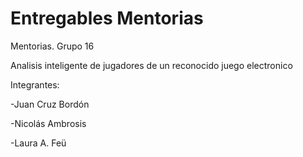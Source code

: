 # Entregables Mentorias
Mentorias. Grupo 16

Analisis inteligente de jugadores de un reconocido juego electronico


Integrantes:

-Juan Cruz Bordón

-Nicolás Ambrosis

-Laura A. Feü
